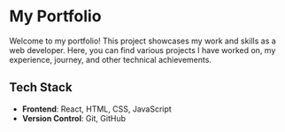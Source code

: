 # My Portfolio

Welcome to my portfolio! This project showcases my work and skills as a web developer. Here, you can find various projects I have worked on, my experience, journey, and other technical achievements.

## Tech Stack
- **Frontend**: React, HTML, CSS, JavaScript
- **Version Control**: Git, GitHub
